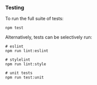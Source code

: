 
### Testing

To run the full suite of tests:

```shell
npm test
```

Alternatively, tests can be selectively run:

```shell
# eslint
npm run lint:eslint

# stylelint
npm run lint:style

# unit tests
npm run test:unit
```
